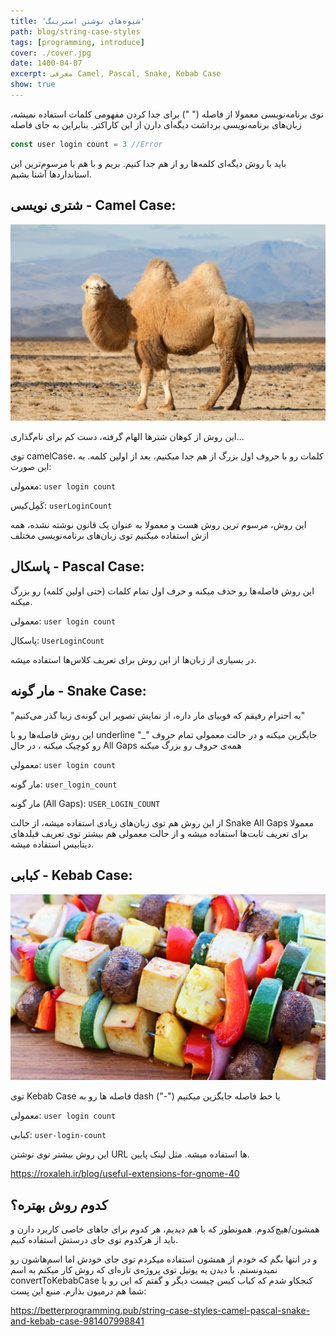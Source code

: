```yaml
---
title: 'شیوه‌های نوشتن استرینگ'
path: blog/string-case-styles
tags: [programming, introduce]
cover: ./cover.jpg
date: 1400-04-07
excerpt: معرفی Camel, Pascal, Snake, Kebab Case
show: true
---
```


توی برنامه‌نویسی معمولا از فاصله (" ") برای جدا کردن مفهومی کلمات استفاده نمیشه، زبان‌های برنامه‌نویسی برداشت دیگه‌ای دارن از این کاراکتر. بنابراین به جای فاصله

```js
const user login count = 3 //Error
```

باید با روش دیگه‌ای کلمه‌ها رو از هم جدا کنیم. بریم و با هم با مرسوم‌ترین این استانداردها آشنا بشیم.

## شتری نویسی - Camel Case:

![CamelCase](./CamelCase.jpg)

این روش از کوهان شترها الهام گرفته، دست کم برای نام‌گذاری...

توی camelCase، کلمات رو با حروف اول بزرگ از هم جدا میکنیم، بعد از اولین کلمه. به این صورت:

معمولی: `user login count`

کَمِل‌کیس: `userLoginCount`

این روش، مرسوم ترین روش هست و معمولا به عنوان یک قانون نوشته نشده، همه ازش استفاده میکنیم توی زبان‌های برنامه‌نویسی مختلف

## پاسکال - Pascal Case:

این روش فاصله‌ها رو حذف میکنه و حرف اول تمام کلمات (حتی اولین کلمه) رو بزرگ میکنه.

معمولی: `user login count`

پاسکال: `UserLoginCount`

در بسیاری از زبان‌ها از این روش برای تعریف کلاس‌ها استفاده میشه.

## مار گونه - Snake Case:

"به احترام رفیقم که فوبیای مار داره، از نمایش تصویر این گونه‌ی زیبا گذر می‌کنیم"

این روش فاصله‌ها رو با underline "\_" جایگزین میکنه و در حالت معمولی تمام حروف رو کوچیک میکنه ، در حال All Gaps همه‌ی حروف رو بزرگ میکنه

معمولی: `user login count`

مار گونه: `user_login_count`

مار گونه (All Gaps): `USER_LOGIN_COUNT‍`

از این روش هم توی زبان‌های زیادی استفاده میشه، از حالت Snake All Gaps معمولا برای تعریف ثابت‌ها استفاده میشه و از حالت معمولی هم بیشتر توی تعریف فیلد‌های دیتابیس استفاده میشه.

## کبابی - Kebab Case:

![](./KebabCase.jpg)

توی Kebab Case فاصله ها رو به dash ("-") یا خط فاصله جایگزین میکنیم

معمولی: `user login count`

کبابی: `user-login-count`

این روش بیشتر توی نوشتن URL ها استفاده میشه. مثل لینک پایین.

https://roxaleh.ir/blog/useful-extensions-for-gnome-40

## کدوم روش بهتره؟

همشون/هیچ‌کدوم. همونطور که با هم دیدیم، هر کدوم برای جاهای خاصی کاربرد دارن و باید از هرکدوم توی جای درستش استفاده کنیم.

و در انتها بگم که خودم از همشون استفاده میکردم توی جای خودش اما اسم‌هاشون رو نمیدونستم. با دیدن یه یوتیل توی پروژه‌ی تازه‌ای که روش کار میکنم به اسم convertToKebabCase کنجکاو شدم که کباب کیس چیست دیگر و گفتم که این رو با شما هم درمیون بذارم.
منبع این پست:

https://betterprogramming.pub/string-case-styles-camel-pascal-snake-and-kebab-case-981407998841
